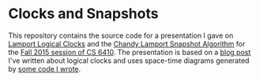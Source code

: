 # Clocks and Snapshots #
This repository contains the source code for a presentation I gave on [Lamport
Logical Clocks][clocks] and the [Chandy Lamport Snapshot Algorithm][snapshot]
for the [Fall 2015 session of CS 6410][advanced-systems]. The presentation is
based on a [blog post][blog] I've written about logical clocks and uses
space-time diagrams generated by [some code I wrote][code].

[clocks]:           http://research.microsoft.com/en-us/um/people/lamport/pubs/time-clocks.pdf
[snapshot]:         http://research.microsoft.com/en-us/um/people/lamport/pubs/chandy.pdf
[advanced-systems]: http://www.cs.cornell.edu/Courses/cs6410/2015fa/
[blog]:             http://mwhittaker.github.io/2015/01/20/logical-clocks/
[code]:             https://github.com/mwhittaker/clocks

